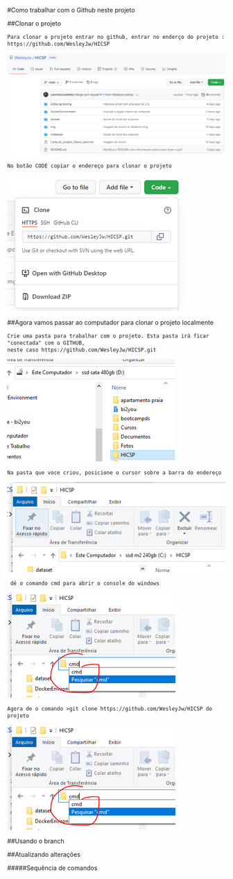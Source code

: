 #Como trabalhar com o Github neste projeto

##Clonar o projeto

    Para clonar o projeto entrar no github, entrar no enderço do projeto : https://github.com/WesleyJw/HICSP
![](https://github.com/WesleyJw/HICSP/blob/sidney/img/git/TelaInicial.PNG)

    No botão CODE copiar o endereço para clonar o projeto
![](https://github.com/WesleyJw/HICSP/blob/sidney/img/git/TelaClone.PNG)


##Agora vamos passar ao computador para clonar o projeto localmente

    Crie uma pasta para trabalhar com o projeto. Esta pasta irá ficar "conectada" com o GITHUB, 
    neste caso https://github.com/WesleyJw/HICSP.git
![](https://github.com/WesleyJw/HICSP/blob/sidney/img/git/criarPastaGit.PNG)

    Na pasta que voce criou, posicione o cursor sobre a barra do endereço
![](https://github.com/WesleyJw/HICSP/blob/sidney/img/git/PosicionaNaPasta.PNG)    

     dê o comando cmd para abrir o console do windows
![](https://github.com/WesleyJw/HICSP/blob/sidney/img/git/cmdNaPasta.PNG)   

    Agora de o comando >git clone https://github.com/WesleyJw/HICSP do projeto
![](https://github.com/WesleyJw/HICSP/blob/sidney/img/git/cmdNaPasta.PNG)


##Usando o branch

##Atualizando alterações



#####Sequência de comandos
